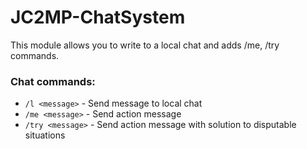 # JC2MP-ChatSystem

This module allows you to write to a local chat and adds /me, /try commands.

### Chat commands:
* `/l <message>` - Send message to local chat
* `/me <message>` - Send action message
* `/try <message>` - Send action message with solution to disputable situations
